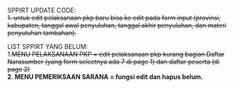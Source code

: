 SPPIRT UPDATE CODE:</br>
~~1. untuk edit pelaksanaan pkp baru bisa ke edit pada form input (provinsi, kabupaten, tanggal awal penyuluhan, tanggal akhir penyuluhan, dan materi penyuluhan tambahan).~~

LIST SPPIRT YANG BELUM:</br>
1.~~MENU PELAKSANAAN PKP = edit pelaksanaan pkp kurang bagian Daftar Narasumber (yang form selectnya ada 7 di page 1) dan daftar peserta (di page 2)~~
</br>
**2. MENU PEMERIKSAAN SARANA = fungsi edit dan hapus belum.**

